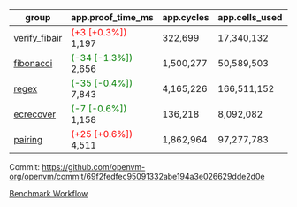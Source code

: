 | group | app.proof_time_ms | app.cycles | app.cells_used | leaf.proof_time_ms | leaf.cycles | leaf.cells_used |
| -- | -- | -- | -- | -- | -- | -- |
| [verify_fibair](https://github.com/openvm-org/openvm/blob/benchmark-results/benchmarks-pr/1768/verify_fibair-69f2fedfec95091332abe194a3e026629dde2d0e.md) |<span style='color: red'>(+3 [+0.3%])</span> 1,197 |  322,699 |  17,340,132 |- | - | - |
| [fibonacci](https://github.com/openvm-org/openvm/blob/benchmark-results/benchmarks-pr/1768/fibonacci-69f2fedfec95091332abe194a3e026629dde2d0e.md) |<span style='color: green'>(-34 [-1.3%])</span> 2,656 |  1,500,277 |  50,589,503 |- | - | - |
| [regex](https://github.com/openvm-org/openvm/blob/benchmark-results/benchmarks-pr/1768/regex-69f2fedfec95091332abe194a3e026629dde2d0e.md) |<span style='color: green'>(-35 [-0.4%])</span> 7,843 |  4,165,226 |  166,511,152 |- | - | - |
| [ecrecover](https://github.com/openvm-org/openvm/blob/benchmark-results/benchmarks-pr/1768/ecrecover-69f2fedfec95091332abe194a3e026629dde2d0e.md) |<span style='color: green'>(-7 [-0.6%])</span> 1,158 |  136,218 |  8,092,082 |- | - | - |
| [pairing](https://github.com/openvm-org/openvm/blob/benchmark-results/benchmarks-pr/1768/pairing-69f2fedfec95091332abe194a3e026629dde2d0e.md) |<span style='color: red'>(+25 [+0.6%])</span> 4,511 |  1,862,964 |  97,277,783 |- | - | - |


Commit: https://github.com/openvm-org/openvm/commit/69f2fedfec95091332abe194a3e026629dde2d0e

[Benchmark Workflow](https://github.com/openvm-org/openvm/actions/runs/15766944914)
